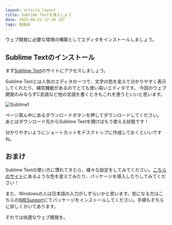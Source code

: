 ```yaml
---
layout: article_layout
title: Sublime Textを導入しよう
date: 2015-04-21 17:39 JST
tags: 勉強会
---
```


ウェブ開発に必要な環境の構築としてエディタをインストールしましょう。

## Sublime Textのインストール
まず[Sublime Text](http://www.sublimetext.com/)のサイトにアクセスしましょう。

Sublime Textとは人気のエディタの一つで、文字の色を変えて分かりやすく表示してくれたり、補完機能があるのでとても使い易いエディタです。
今回のウェブ開発のみならずC言語など他の言語を書くときもこれを使うといいと思います。

![Sublime1](2015-04-21-sublime/Sublime1.png) 

ページ真ん中にあるダウンロードボタンを押してダウンロードしてください。
あとはダウンロード先からSublime Textを開けばもう使える状態です！

分かりやすいようにショートカットをデスクトップに作成しておくといいですね。

## おまけ

Sublime Textの使い方に慣れてきたら、様々な設定をしてみてください。[こちらのサイト](https://tech.aucfan.com/sublime-text-plugins/)にあるような色を変えてみたり、パッケージを導入したりしてみてください！

また、Windowsの人は日本語の入力がしずらいかと思います。気になる方はこちらの[IMESupport](https://packagecontrol.io/packages/IMESupport)にてパッケージをインストールしてください。手順もそちらに詳しくかいてあります。

それでは快適なウェブ開発を。



